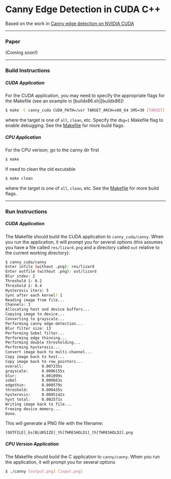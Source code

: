 # Canny Edge Detection in CUDA C++

Based on the work in [Canny edge detection on NVIDIA CUDA][paper]

---

### Paper
(Coming soon!)

---

### Build Instructions
##### CUDA Application
For the CUDA application, you may need to specify the appropriate
flags for the Makefile (see an example in [buildx86.sh][buildx86])
```bash
$ make -C canny_cuda CUDA_PATH=/usr TARGET_ARCH=x86_64 SMS=30 [TARGET]
```
where the target is one of `all`, `clean`, etc. Specify the `dbg=1` Makefile flag to enable debugging. See the [Makefile](canny_cuda/Makefile) for more build flags.

##### CPU Application
For the CPU verison, go to the canny dir first
``` bash
$ make
``` 
If need to clean the old excutable
```bash
$ make clean
```
where the target is one of `all`, `clean`, etc. See the [Makefile](canny/Makefile) for more build flags.

---

### Run Instructions
##### CUDA Application
The Makefile should build the CUDA application to `canny_cuda/canny`. When you run the application, it will prompt you for several options (this assumes you have a file called `res/lizard.png` and a directory called `out` relative to the current working directory):
```bash
$ canny_cuda/canny 
Enter infile (without .png): res/lizard
Enter outfile (without .png): out/lizard
Blur stdev: 2
Threshold 1: 0.2
Threshold 2: 0.4
Hysteresis iters: 5
Sync after each kernel? 1
Reading image from file...
Channels: 3
Allocating host and device buffers...
Copying image to device...
Converting to grayscale...
Performing canny edge-detection...
Blur filter size: 13
Performing Sobel filter...
Performing edge thinning...
Performing double thresholding...
Performing hysteresis...
Convert image back to multi-channel...
Copy image back to host...
Copy image back to row_pointers...
overall:        0.007235s
grayscale:      0.0006155s
blur:           0.001099s
sobel           0.000663s
edgethin:       0.000579s
threshold:      0.000435s
hysteresis:     0.0005142s
hyst total:     0.002571s
Writing image back to file...
Freeing device memory...
Done.
```
This will generate a PNG file with the filename:
```text
[OUTFILE]_bs[BLURSIZE]_th[THRESHOLD1]_th[THRESHOLD2].png
```

##### CPU Version Application
The Makefile should build the C application to `canny/canny`. When you run the application, it will prompt you for several options 
```bash
$ ./canny [output.png] [input.png]
```


[paper]: https://ieeexplore.ieee.org/abstract/document/4563088